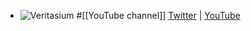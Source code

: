 - ![Veritasium](https://yt3.googleusercontent.com/ZVhNjUB5W1vNMnBN61pJje8UH8AJf6YKbcOOhIDgL7zluEuXw71GMFlCBZIdUYAAR9ti4fF9=w2560-fcrop64=1,00005a57ffffa5a8-k-c0xffffffff-no-nd-rj)
  #[[YouTube channel]] 
  [Twitter](https://twitter.com/veritasium) | [YouTube](https://www.youtube.com/@veritasium)